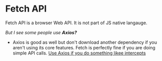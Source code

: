 # Fetch API
Fetch API is a browser Web API. It is not part of JS native langauge. 

_But I see some people use **Axios?**_
- Axios is good as well but don't download another dependency if you aren't using its core features. Fetch is perfectly fine if you are doing simple API calls. [Use Axios if you do something likee intercepts](https://www.reddit.com/r/reactjs/comments/1hp5glg/should_i_use_fetch_or_axios_to_make_api_calls/) 



